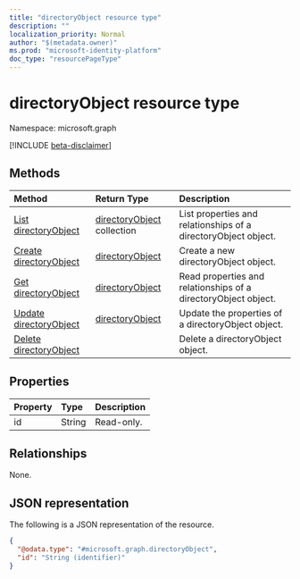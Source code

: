 ```yaml
---
title: "directoryObject resource type"
description: ""
localization_priority: Normal
author: "$(metadata.owner)"
ms.prod: "microsoft-identity-platform"
doc_type: "resourcePageType"
---
```


# directoryObject resource type

Namespace: microsoft.graph

[!INCLUDE [beta-disclaimer](../../includes/beta-disclaimer.md)]

## Methods

| Method                                                     | Return Type                                      | Description                                                    |
| :--------------------------------------------------------- | :----------------------------------------------- | :------------------------------------------------------------- |
| [List directoryObject](../api/directoryobject-list.md)     | [directoryObject](directoryObject.md) collection | List properties and relationships of a directoryObject object. |
| [Create directoryObject](../api/directoryobject-create.md) | [directoryObject](directoryObject.md)            | Create a new directoryObject object.                           |
| [Get directoryObject](../api/directoryobject-get.md)       | [directoryObject](directoryObject.md)            | Read properties and relationships of a directoryObject object. |
| [Update directoryObject](../api/directoryobject-update.md) | [directoryObject](directoryObject.md)            | Update the properties of a directoryObject object.             |
| [Delete directoryObject](../api/directoryobject-delete.md) |                                                  | Delete a directoryObject object.                               |

## Properties

| Property | Type   | Description |
| :------- | :----- | :---------- |
| id       | String | Read-only.  |

## Relationships

None.

## JSON representation

The following is a JSON representation of the resource.

<!-- {
  "blockType": "resource",
  "keyProperty": "id",
  "@odata.type": "microsoft.graph.directoryObject",
  "baseType": "microsoft.graph.entity",
  "openType": False
}
-->

```json
{
  "@odata.type": "#microsoft.graph.directoryObject",
  "id": "String (identifier)"
}
```
